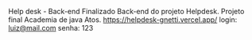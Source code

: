 Help desk - Back-end
Finalizado Back-end do projeto Helpdesk.
Projeto final Academia de java Atos.
https://helpdesk-gnetti.vercel.app/
login: luiz@mail.com
senha: 123

